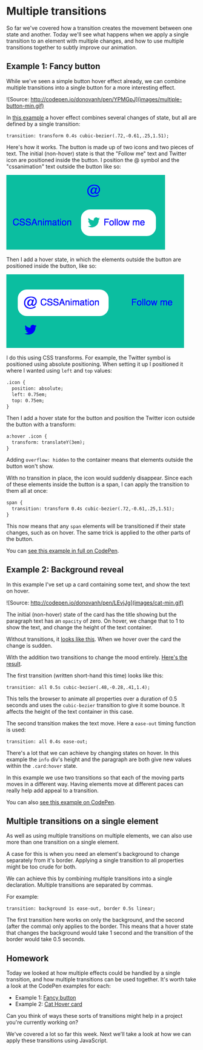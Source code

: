 # Multiple transitions

So far we've covered how a transition creates the movement between one state and another. Today we'll see what happens when we apply a single transition to an element with multiple changes, and how to use multiple transitions together to subtly improve our animation.

## Example 1: Fancy button

While we've seen a simple button hover effect already, we can combine multiple transitions into a single button for a more interesting effect.

![Source: http://codepen.io/donovanh/pen/YPMGpJ](images/multiple-button-min.gif)

In [this example](http://codepen.io/donovanh/pen/YPMGpJ) a hover effect combines several changes of state, but all are defined by a single transition:

    transition: transform 0.4s cubic-bezier(.72,-0.61,.25,1.51);

Here's how it works. The button is made up of two icons and two pieces of text. The initial (non-hover) state is that the "Follow me" text and Twitter icon are positioned inside the button. I position the @ symbol and the "cssanimation" text outside the button like so:

![](images/button-element-positioning.png)

Then I add a hover state, in which the elements outside the button are positioned inside the button, like so:

![](images/button-element-positioning2.png)

I do this using CSS transforms. For example, the Twitter symbol is positioned using absolute positioning. When setting it up I positioned it where I wanted using `left` and `top` values:

    .icon {
      position: absolute;
      left: 0.75em;
      top: 0.75em;
    }

Then I add a hover state for the button and position the Twitter icon outside the button with a transform:

    a:hover .icon {
      transform: translateY(3em);
    }

Adding `overflow: hidden` to the container means that elements outside the button won't show.

With no transition in place, the icon would suddenly disappear. Since each of these elements inside the button is a span, I can apply the transition to them all at once:

    span {
      transition: transform 0.4s cubic-bezier(.72,-0.61,.25,1.51);
    }

This now means that any `span` elements will be transitioned if their state changes, such as on hover. The same trick is applied to the other parts of the button.

You can [see this example in full on CodePen](http://codepen.io/donovanh/pen/YPMGpJ).

## Example 2: Background reveal

In this example I've set up a card containing some text, and show the text on hover.

![Source: http://codepen.io/donovanh/pen/LEvjJg](images/cat-min.gif)

The initial (non-hover) state of the card has the title showing but the paragraph text has an `opacity` of zero. On hover, we change that to 1 to show the text, and change the height of the text container.

Without transitions, it [looks like this](http://codepen.io/donovanh/pen/PwgKLw?editors=110). When we hover over the card the change is sudden.

With the addition two transitions to change the mood entirely. [Here's the result](http://codepen.io/donovanh/pen/LEvjJg).

The first transition (written short-hand this time) looks like this:

    transition: all 0.5s cubic-bezier(.48,-0.28,.41,1.4);

This tells the browser to animate all properties over a duration of 0.5 seconds and uses the `cubic-bezier` transition to give it some bounce. It affects the height of the text container in this case.

The second transition makes the text move. Here a `ease-out` timing function is used:

    transition: all 0.4s ease-out;

There's a lot that we can achieve by changing states on hover. In this example the `info` div's height and the paragraph are both give new values within the `.card:hover` state.

In this example we use two transitions so that each of the moving parts moves in a different way. Having elements move at different paces can really help add appeal to a transition.

You can also [see this example on CodePen](http://codepen.io/donovanh/pen/LEvjJg).

## Multiple transitions on a single element

As well as using multiple transitions on multiple elements, we can also use more than one transition on a single element.

A case for this is when you need an element's background to change separately from it's border. Applying a single transition to all properties might be too crude for both.

We can achieve this by combining multiple transitions into a single declaration. Multiple transitions are separated by commas.

For example:

    transition: background 1s ease-out, border 0.5s linear;

The first transition here works on only the background, and the second (after the comma) only applies to the border. This means that a hover state that changes the background would take 1 second and the transition of the border would take 0.5 seconds.

<div class="callout">
  <h2>Homework</h2>

  <p>Today we looked at how multiple effects could be handled by a single transition, and how multiple transitions can be used together. It's worth take a look at the CodePen examples for each:</p>

  <ul>
    <li>Example 1: <a href="http://codepen.io/donovanh/pen/YPMGpJ">Fancy button</a></li>
    <li>Example 2: <a href="http://codepen.io/donovanh/pen/LEvjJg">Cat Hover card</a></li>
  </ul>

  <p>Can you think of ways these sorts of transitions might help in a project you're currently working on?</p>

</div>

We've covered a lot so far this week. Next we'll take a look at how we can apply these transitions using JavaScript.
